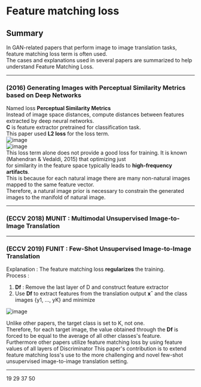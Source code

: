 # Feature matching loss
  
## Summary
In GAN-related papers that perform image to image translation tasks, feature matching loss term is often used.  
The cases and explanations used in several papers are summarized to help understand Feature Matching Loss.  
  
---
  
### (2016) Generating Images with Perceptual Similarity Metrics based on Deep Networks
Named loss **Perceptual Similarity Metrics**  
Instead of image space distances, compute distances between features extracted by deep neural networks.  
**C** is feature extractor pretrained for classification task.  
This paper used **L2 loss** for the loss term.  
![image](https://user-images.githubusercontent.com/40943064/142176306-368c09d2-b1a0-467e-b9f4-6bf897d7b915.png)  
![image](https://user-images.githubusercontent.com/40943064/142176421-152742b1-c882-459e-8533-848f22bbc879.png)  
This loss term alone does not provide a good loss for training. It is known (Mahendran & Vedaldi, 2015) that optimizing just  
for similarity in the feature space typically leads to **high-frequency artifacts**.  
This is because for each natural image there are many non-natural images mapped to the same feature vector.  
Therefore, a natural image prior is necessary to constrain the generated images to the manifold of natural image.  

---
  
### (ECCV 2018) MUNIT : Multimodal Unsupervised Image-to-Image Translation

  
---
  
### (ECCV 2019) FUNIT : Few-Shot Unsupervised Image-to-Image Translation
Explanation : The feature matching loss **regularizes** the training.  
Process :  
1. **Df** : Remove the last layer of D and construct feature extractor   
2. Use **Df** to extract features from the translation output **x¯** and the class images {y1, ..., yK} and minimize  
  
![image](https://user-images.githubusercontent.com/40943064/142168442-9d1faff8-5e98-4541-a854-0ff4d38114af.png)  

Unlike other papers, the target class is set to K, not one.  
Therefore, for each target image, the value obtained through the **Df** is forced to be equal to the average of all other classes's feature.  
Furthermore other papers utilize feature matching loss by using feature values of all layers of Discriminator 
This paper's contribution is to extend feature matching loss's use to the more challenging and novel few-shot unsupervised image-to-image translation setting.  
  
---
  
19
29
37
50
